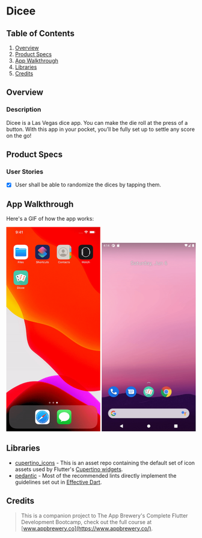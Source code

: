 # Dicee

## Table of Contents
1. [Overview](#Overview)
2. [Product Specs](#Product-Specs)
3. [App Walkthrough](#App-Walkthrough)
4. [Libraries](#Libraries)
5. [Credits](#Credits)

## Overview
### Description

Dicee is a Las Vegas dice app. You can make the die roll at the press of a button. With this app in your pocket, you’ll be fully set up to settle any score on the go!

## Product Specs
### User Stories

- [x] User shall be able to randomize the dices by tapping them.

## App Walkthrough

Here's a GIF of how the app works:

<img src="https://github.com/py415/app-resources/blob/master/flutter/ios/flutter-ios-dicee.gif" width=250>

<img src="https://github.com/py415/app-resources/blob/master/flutter/android/flutter-android-dicee.gif" width=250>

## Libraries

- [cupertino_icons](https://github.com/flutter/cupertino_icons) - This is an asset repo containing the default set of icon assets used by Flutter's [Cupertino widgets](https://github.com/flutter/flutter/tree/master/packages/flutter/lib/src/cupertino).
- [pedantic](https://github.com/dart-lang/pedantic) - Most of the recommended lints directly implement the guidelines set out in [Effective Dart](https://dart.dev/guides/language/effective-dart).

## Credits

>This is a companion project to The App Brewery's Complete Flutter Development Bootcamp, check out the full course at [www.appbrewery.co](https://www.appbrewery.co/).
